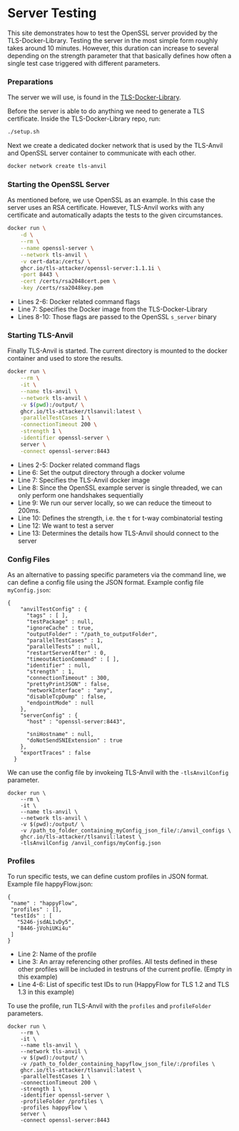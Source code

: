 # Server Testing

This site demonstrates how to test the OpenSSL server provided by the TLS-Docker-Library.
Testing the server in the most simple form roughly takes around 10 minutes. However, this duration can increase to several depending on the strength parameter that that basically defines how often a single test case triggered with different parameters.

### Preparations

The server we will use, is found in the [TLS-Docker-Library](https://github.com/tls-attacker/tls-docker-library).

Before the server is able to do anything we need to generate a TLS certificate. Inside the TLS-Docker-Library repo, run:

```bash
./setup.sh
```

Next we create a dedicated docker network that is used by the TLS-Anvil and OpenSSL server container to communicate with each other.

```bash
docker network create tls-anvil
```

### Starting the OpenSSL Server

As mentioned before, we use OpenSSL as an example. In this case the server uses an RSA certificate. However, TLS-Anvil works with any certificate and automatically adapts the tests to the given circumstances.

```bash showLineNumbers
docker run \
    -d \
    --rm \
    --name openssl-server \
    --network tls-anvil \
    -v cert-data:/certs/ \
    ghcr.io/tls-attacker/openssl-server:1.1.1i \
    -port 8443 \
    -cert /certs/rsa2048cert.pem \
    -key /certs/rsa2048key.pem
```

* Lines 2-6: Docker related command flags
* Line 7: Specifies the Docker image from the TLS-Docker-Library
* Lines 8-10: Those flags are passed to the OpenSSL `s_server` binary

### Starting TLS-Anvil

Finally TLS-Anvil is started. The current directory is mounted to the docker container and used to store the results.

```bash showLineNumbers
docker run \
    --rm \
    -it \
    --name tls-anvil \
    --network tls-anvil \
    -v $(pwd):/output/ \
    ghcr.io/tls-attacker/tlsanvil:latest \
    -parallelTestCases 1 \
    -connectionTimeout 200 \
    -strength 1 \
    -identifier openssl-server \
    server \
    -connect openssl-server:8443
```

* Lines 2-5: Docker related command flags
* Line 6: Set the output directory through a docker volume
* Line 7: Specifies the TLS-Anvil docker image
* Line 8: Since the OpenSSL example server is single threaded, we can only perform one handshakes sequentially
* Line 9: We run our server locally, so we can reduce the timeout to 200ms.
* Line 10: Defines the strength, i.e. the `t` for t-way combinatorial testing
* Line 12: We want to test a server
* Line 13: Determines the details how TLS-Anvil should connect to the server

### Config Files

As an alternative to passing specific  parameters via the command line, we can define a config file using the JSON format.
Example config file ```myConfig.json```:
```
{
    "anvilTestConfig" : {
      "tags" : [ ],
      "testPackage" : null,
      "ignoreCache" : true,
      "outputFolder" : "/path_to_outputFolder",
      "parallelTestCases" : 1,
      "parallelTests" : null,
      "restartServerAfter" : 0,
      "timeoutActionCommand" : [ ],
      "identifier" : null,
      "strength" : 1,
      "connectionTimeout" : 300,
      "prettyPrintJSON" : false,
      "networkInterface" : "any",
      "disableTcpDump" : false,
      "endpointMode" : null
    },
    "serverConfig" : {
      "host" : "openssl-server:8443",
  
      "sniHostname" : null,
      "doNotSendSNIExtension" : true
    },
    "exportTraces" : false
  } 
```
We can use the config file by invokeing TLS-Anvil with the ```-tlsAnvilConfig``` parameter.
```
docker run \
    --rm \
    -it \
    --name tls-anvil \
    --network tls-anvil \
    -v $(pwd):/output/ \
    -v /path_to_folder_containing_myConfig_json_file/:/anvil_configs \
    ghcr.io/tls-attacker/tlsanvil:latest \
    -tlsAnvilConfig /anvil_configs/myConfig.json        
```

### Profiles
To run specific tests, we can define custom profiles in JSON format.
Example file happyFlow.json:
```
{
 "name" : "happyFlow",
 "profiles" : [],
 "testIds" : [
   "5246-jsdAL1vDy5",
   "8446-jVohiUKi4u"
 ]
}
```
* Line 2: Name of the profile
* Line 3: An array referencing other profiles. All tests defined in  these other profiles will be included in testruns of the current profile. (Empty in this example)
* Line 4-6: List of specific test IDs to run (HappyFlow for TLS 1.2 and TLS 1.3 in this example)

To use the profile, run TLS-Anvil with the ```profiles``` and ```profileFolder``` parameters.

```
docker run \
    --rm \
    -it \
    --name tls-anvil \
    --network tls-anvil \
    -v $(pwd):/output/ \
    -v /path_to_folder_containing_hapyflow_json_file/:/profiles \
    ghcr.io/tls-attacker/tlsanvil:latest \
    -parallelTestCases 1 \
    -connectionTimeout 200 \
    -strength 1 \
    -identifier openssl-server \
    -profileFolder /profiles \
    -profiles happyFlow \
    server \
    -connect openssl-server:8443
```
